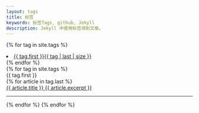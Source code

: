 ```yaml
---
layout: tags
title: 标签
keywords: 标签Tags, github, Jekyll
description: Jekyll 中使用标签得到文章。
---
```


{% for tag in site.tags %}
<li class="tags" id ="tag_cloud">
	<a rel="{{ tag | last | size }}" href="#{{ tag.first }}">{{ tag.first }}<span class="tag-size">{{ tag | last | size }}</span></a>
</li>
{% endfor %}

<article class="tag-wrapper">
{% for tag in site.tags %}
	<div class="tags-title fa fa-tag fa-2x" id="{{ tag.first }}"><span>{{ tag.first }}</span></div>
		{% for article in tag.last %}
		<article class="article">
			<a href="{{ site.url | prepend: site.baseurl }}{{ article.url }}">{{ article.title }}
			<span class="article-excerpt">{{ article.excerpt }}</span></a>
		</article>
		<hr>
	{% endfor %}
{% endfor %}
</article>
